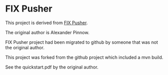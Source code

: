 # FIX Pusher

This project is derived from [FIX Pusher](http://fixpusher.sourceforge.net/).

The original author is Alexander Pinnow.

FIX Pusher project had been migrated to github by someone that was not the original author.

This project was forked from the github project which included a mvn build.

See the quickstart.pdf by the original author.
